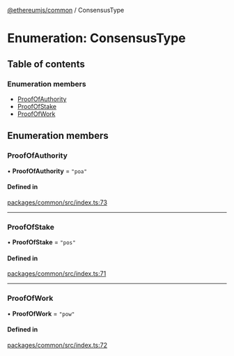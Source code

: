 [@ethereumjs/common](../README.md) / ConsensusType

# Enumeration: ConsensusType

## Table of contents

### Enumeration members

- [ProofOfAuthority](ConsensusType.md#proofofauthority)
- [ProofOfStake](ConsensusType.md#proofofstake)
- [ProofOfWork](ConsensusType.md#proofofwork)

## Enumeration members

### ProofOfAuthority

• **ProofOfAuthority** = `"poa"`

#### Defined in

[packages/common/src/index.ts:73](https://github.com/ethereumjs/ethereumjs-monorepo/blob/master/packages/common/src/index.ts#L73)

___

### ProofOfStake

• **ProofOfStake** = `"pos"`

#### Defined in

[packages/common/src/index.ts:71](https://github.com/ethereumjs/ethereumjs-monorepo/blob/master/packages/common/src/index.ts#L71)

___

### ProofOfWork

• **ProofOfWork** = `"pow"`

#### Defined in

[packages/common/src/index.ts:72](https://github.com/ethereumjs/ethereumjs-monorepo/blob/master/packages/common/src/index.ts#L72)
